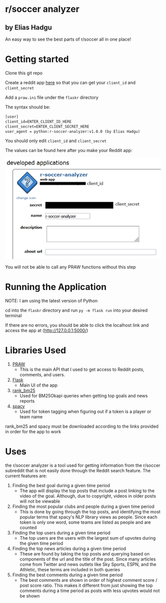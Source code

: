 # r/soccer analyzer
## by Elias Hadgu

An easy way to see the best parts of r/soccer all in one place!

# Getting started

Clone this git repo

Create a reddit app [here](https://www.reddit.com/prefs/apps) so that you can get your `client_id` and `client_secret`

Add a `praw.ini` file under the `flaskr` directory

The syntax should be:
```
[user]
client_id=ENTER_CLIENT_ID_HERE
client_secret=ENTER_CLIENT_SECRET_HERE
user_agent = python:r-soccer-analyzer:v1.0.0 (by Elias Hadgu)
```
You should only edit `client_id` and `client_secret`

The values can be found here after you make your Reddit app:

![](/creds-tutorial.png)

You will not be able to call any PRAW functions without this step

# Running the Application
NOTE: I am using the latest version of Python

cd into the `flaskr` directory and run `py -m flask run` into your desired terminal

If there are no errors, you should be able to click the localhost link and access the app at (http://127.0.0.1:5000/)

# Libraries Used
1. [PRAW](https://praw.readthedocs.io/en/stable/index.html)
     - This is the main API that I used to get access to Reddit posts, comments, and users.
2. [Flask](https://flask.palletsprojects.com/en/2.0.x/)
     - Main UI of the app
4. [rank_bm25](https://pypi.org/project/rank-bm25/)
     - Used for BM25Okapi queries when getting top goals and news reports
6. [spacy](https://spacy.io/usage)
     - Used for token tagging when figuring out if a token is a player or team name

rank_bm25 and spacy must be downloaded according to the links provided in order for the app to work

# Uses

the r/soccer analyzer is a tool used for getting information from the r/soccer subreddit that is not easily done through the Reddit search feature. The current features are:

1. Finding the best goal during a given time period
    - The app will display the top posts that include a post linking to the video of the goal. Although, due to copyright, videos in older posts will not be viewable
2. Finding the most popular clubs and people during a given time period
    - This is done by going through the top posts, and identifying the most popular terms that spacy's NLP library views as people. Since each token is only one word, some teams are listed as people and are counted
3. Finding the top users during a given time period
    - The top users are the users with the largest sum of upvotes during the given time period
4. Finding the top news articles during a given time period
    - These are found by taking the top posts and querying based on components of the url and the title of the post. Since many articles come from Twitter and news outlets like Sky Sports, ESPN, and the Athletic, these terms are included in both queries
5. Finding the best comments during a given time period
    - The best comments are shown in order of highest comment score / post score ratio. This makes it different from just showing the top comments during a time period as posts with less upvotes would not be shown

